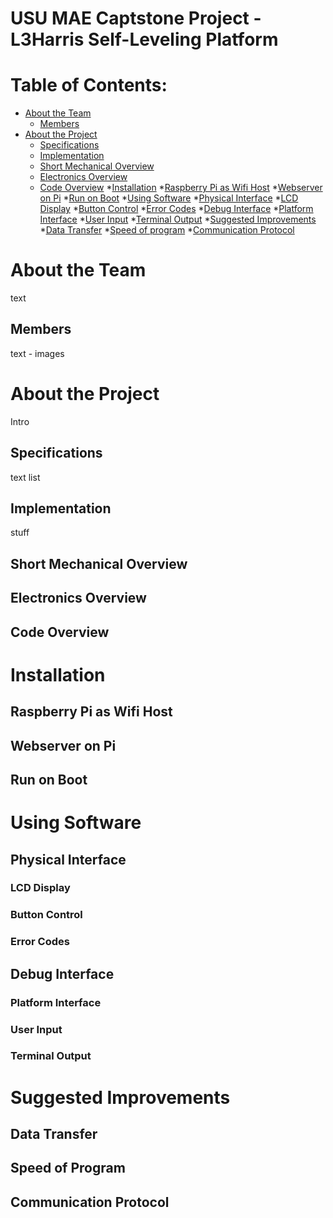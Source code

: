 USU MAE Captstone Project - L3Harris Self-Leveling Platform 
===========================================================

# Table of Contents:

* [About the Team](#about-the-team)
	* [Members](#members)
* [About the Project](#about-the-project)
	* [Specifications](#specifications)
	* [Implementation](#implementation)
	* [Short Mechanical Overview](#short-mechanical-overview)
	* [Electronics Overview](#electronics-overview)
	* [Code Overview](#code-overview)
*[Installation](#installation)
	*[Raspberry Pi as Wifi Host](#raspberry-pi-as-wifi-host)
	*[Webserver on Pi](#webserver-on-pi)
	*[Run on Boot](#run-on-boot)
*[Using Software](#using-software)
	*[Physical Interface](#physical-interface)
		*[LCD Display](#lcd-display)
		*[Button Control](#button-control)
		*[Error Codes](#error-codes)
	*[Debug Interface](#debug-interface)
		*[Platform Interface](#platform-interface)
		*[User Input](#user-input)
		*[Terminal Output](#terminal-output)
*[Suggested Improvements](#suggested-improvements)
	*[Data Transfer](#data-transfer)
	*[Speed of program](#speed-of-program)
	*[Communication Protocol](#communication-protocol)


# About the Team

text

## Members

text - images

# About the Project

Intro

## Specifications

text
list

## Implementation

stuff

## Short Mechanical Overview

## Electronics Overview

## Code Overview

# Installation

## Raspberry Pi as Wifi Host

## Webserver on Pi

## Run on Boot

# Using Software

## Physical Interface

### LCD Display

### Button Control

### Error Codes

## Debug Interface

### Platform Interface

### User Input

### Terminal Output

# Suggested Improvements

## Data Transfer

## Speed of Program

## Communication Protocol
